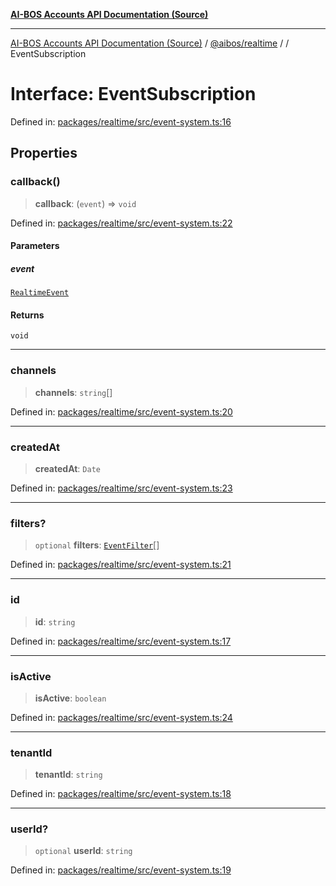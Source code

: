 [**AI-BOS Accounts API Documentation (Source)**](../../../README.md)

***

[AI-BOS Accounts API Documentation (Source)](../../../README.md) / [@aibos/realtime](../README.md) / [](../README.md) / EventSubscription

# Interface: EventSubscription

Defined in: [packages/realtime/src/event-system.ts:16](https://github.com/pohlai88/accounts/blob/48103fb36d28b2b9bfb33472b6de2f719773cde9/packages/realtime/src/event-system.ts#L16)

## Properties

### callback()

> **callback**: (`event`) => `void`

Defined in: [packages/realtime/src/event-system.ts:22](https://github.com/pohlai88/accounts/blob/48103fb36d28b2b9bfb33472b6de2f719773cde9/packages/realtime/src/event-system.ts#L22)

#### Parameters

##### event

[`RealtimeEvent`](RealtimeEvent.md)

#### Returns

`void`

***

### channels

> **channels**: `string`[]

Defined in: [packages/realtime/src/event-system.ts:20](https://github.com/pohlai88/accounts/blob/48103fb36d28b2b9bfb33472b6de2f719773cde9/packages/realtime/src/event-system.ts#L20)

***

### createdAt

> **createdAt**: `Date`

Defined in: [packages/realtime/src/event-system.ts:23](https://github.com/pohlai88/accounts/blob/48103fb36d28b2b9bfb33472b6de2f719773cde9/packages/realtime/src/event-system.ts#L23)

***

### filters?

> `optional` **filters**: [`EventFilter`](EventFilter.md)[]

Defined in: [packages/realtime/src/event-system.ts:21](https://github.com/pohlai88/accounts/blob/48103fb36d28b2b9bfb33472b6de2f719773cde9/packages/realtime/src/event-system.ts#L21)

***

### id

> **id**: `string`

Defined in: [packages/realtime/src/event-system.ts:17](https://github.com/pohlai88/accounts/blob/48103fb36d28b2b9bfb33472b6de2f719773cde9/packages/realtime/src/event-system.ts#L17)

***

### isActive

> **isActive**: `boolean`

Defined in: [packages/realtime/src/event-system.ts:24](https://github.com/pohlai88/accounts/blob/48103fb36d28b2b9bfb33472b6de2f719773cde9/packages/realtime/src/event-system.ts#L24)

***

### tenantId

> **tenantId**: `string`

Defined in: [packages/realtime/src/event-system.ts:18](https://github.com/pohlai88/accounts/blob/48103fb36d28b2b9bfb33472b6de2f719773cde9/packages/realtime/src/event-system.ts#L18)

***

### userId?

> `optional` **userId**: `string`

Defined in: [packages/realtime/src/event-system.ts:19](https://github.com/pohlai88/accounts/blob/48103fb36d28b2b9bfb33472b6de2f719773cde9/packages/realtime/src/event-system.ts#L19)
